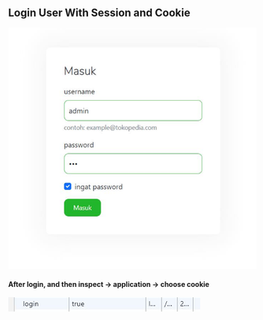 <html lang="en">

<head>
    <!-- Required meta tags -->
    <meta charset="utf-8">
    <meta name="viewport" content="width=device-width, initial-scale=1">

</head>

<body>
        <h2>Login User With Session and Cookie</h2>
        <img src="img/cookie.JPG" alt""> <br> 
    <h4>After login, and then inspect -> application -> choose cookie</h4>
        <img src="img/cookie 2.JPG" alt="">
    </div>

</body>

</html>
